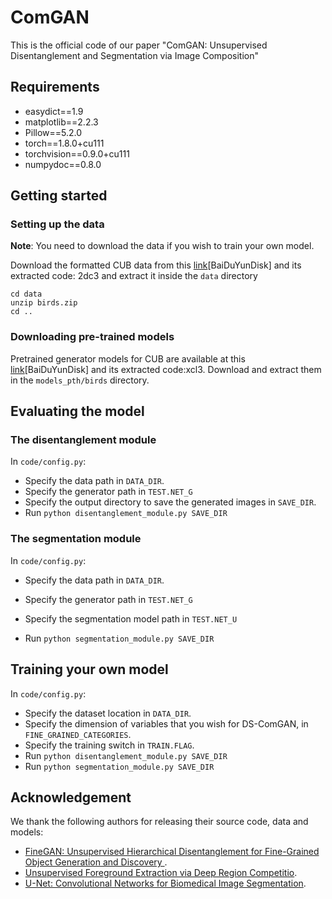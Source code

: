 # ComGAN

This is the official code of our paper "ComGAN: Unsupervised Disentanglement and ﻿Segmentation via Image Composition"

## Requirements

- easydict==1.9
- matplotlib==2.2.3
- Pillow==5.2.0
- torch==1.8.0+cu111
- torchvision==0.9.0+cu111
- numpydoc==0.8.0

## Getting started

### Setting up the data

**Note**: You need to download the data if you wish to train your own model.

Download the formatted CUB data from this [link](https://pan.baidu.com/s/1Ey7fZ1Bs_OLHy3-J7PTTeA )[BaiDuYunDisk] and its extracted code: 2dc3  and extract it inside the `data` directory

```shell
cd data
unzip birds.zip
cd ..
```

### Downloading pre-trained models

Pretrained generator models for CUB are available at this [link](https://pan.baidu.com/s/1GkzRIjz25vEs6uQ1hjcjaA )[BaiDuYunDisk] and its extracted code:xcl3. Download and extract them in the `models_pth/birds` directory.

## Evaluating the model

### The disentanglement module

In `code/config.py`:

- Specify the data path in `DATA_DIR`.
- Specify the generator path in `TEST.NET_G`
- Specify the output directory to save the generated images in `SAVE_DIR`.
- Run `python disentanglement_module.py SAVE_DIR`

### The segmentation module

In `code/config.py`:

- Specify the data path in `DATA_DIR`.
- Specify the generator path in `TEST.NET_G`

- Specify the segmentation model path in `TEST.NET_U`
- Run `python segmentation_module.py SAVE_DIR`

## Training your own model

In `code/config.py`:

- Specify the dataset location in `DATA_DIR`.
- Specify the dimension of variables that you wish for DS-ComGAN, in `FINE_GRAINED_CATEGORIES`.
- Specify the training switch in `TRAIN.FLAG`.
- Run `python disentanglement_module.py SAVE_DIR`
- Run `python segmentation_module.py SAVE_DIR`

## Acknowledgement

We thank the following authors for releasing their source code, data and models:

- [FineGAN: Unsupervised Hierarchical Disentanglement for Fine-Grained Object Generation and Discovery ](https://arxiv.org/abs/1811.11155).
- [Unsupervised Foreground Extraction via Deep Region Competitio](https://arxiv.org/abs/2110.15497#).
- [U-Net: Convolutional Networks for Biomedical Image Segmentation](https://arxiv.org/abs/1505.04597).